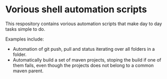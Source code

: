 Vorious shell automation scripts
=======

This respository contains vorious automation scripts that make day to day
tasks simple to do.

Examples include:
  * Automation of git push, pull and status iterating over all folders in a folder.
  * Automatically build a set of maven projects, stoping the build if one of them
    fails, even though the projects does not belong to a common maven parent.